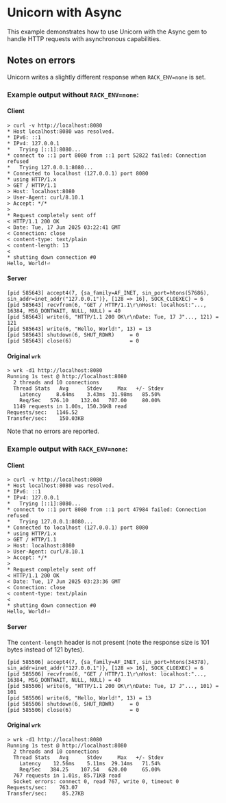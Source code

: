 # Unicorn with Async

This example demonstrates how to use Unicorn with the Async gem to handle HTTP requests with asynchronous capabilities.

## Notes on errors

Unicorn writes a slightly different response when `RACK_ENV=none` is set.

### Example output without `RACK_ENV=none`:

#### Client

```
> curl -v http://localhost:8080
* Host localhost:8080 was resolved.
* IPv6: ::1
* IPv4: 127.0.0.1
*   Trying [::1]:8080...
* connect to ::1 port 8080 from ::1 port 52822 failed: Connection refused
*   Trying 127.0.0.1:8080...
* Connected to localhost (127.0.0.1) port 8080
* using HTTP/1.x
> GET / HTTP/1.1
> Host: localhost:8080
> User-Agent: curl/8.10.1
> Accept: */*
> 
* Request completely sent off
< HTTP/1.1 200 OK
< Date: Tue, 17 Jun 2025 03:22:41 GMT
< Connection: close
< content-type: text/plain
< content-length: 13
< 
* shutting down connection #0
Hello, World!⏎
```

#### Server

```
[pid 585643] accept4(7, {sa_family=AF_INET, sin_port=htons(57686), sin_addr=inet_addr("127.0.0.1")}, [128 => 16], SOCK_CLOEXEC) = 6
[pid 585643] recvfrom(6, "GET / HTTP/1.1\r\nHost: localhost:"..., 16384, MSG_DONTWAIT, NULL, NULL) = 40
[pid 585643] write(6, "HTTP/1.1 200 OK\r\nDate: Tue, 17 J"..., 121) = 121
[pid 585643] write(6, "Hello, World!", 13) = 13
[pid 585643] shutdown(6, SHUT_RDWR)     = 0
[pid 585643] close(6)                   = 0
```

#### Original `wrk`

```
> wrk -d1 http://localhost:8080
Running 1s test @ http://localhost:8080
  2 threads and 10 connections
  Thread Stats   Avg      Stdev     Max   +/- Stdev
    Latency     8.64ms    3.43ms  31.98ms   85.50%
    Req/Sec   576.10    132.04   707.00     80.00%
  1149 requests in 1.00s, 150.36KB read
Requests/sec:   1146.52
Transfer/sec:    150.03KB
```

Note that no errors are reported.

### Example output with `RACK_ENV=none`:

#### Client

```
> curl -v http://localhost:8080
* Host localhost:8080 was resolved.
* IPv6: ::1
* IPv4: 127.0.0.1
*   Trying [::1]:8080...
* connect to ::1 port 8080 from ::1 port 47984 failed: Connection refused
*   Trying 127.0.0.1:8080...
* Connected to localhost (127.0.0.1) port 8080
* using HTTP/1.x
> GET / HTTP/1.1
> Host: localhost:8080
> User-Agent: curl/8.10.1
> Accept: */*
> 
* Request completely sent off
< HTTP/1.1 200 OK
< Date: Tue, 17 Jun 2025 03:23:36 GMT
< Connection: close
< content-type: text/plain
< 
* shutting down connection #0
Hello, World!⏎
```

#### Server

The `content-length` header is not present (note the response size is 101 bytes instead of 121 bytes).

```
[pid 585506] accept4(7, {sa_family=AF_INET, sin_port=htons(34378), sin_addr=inet_addr("127.0.0.1")}, [128 => 16], SOCK_CLOEXEC) = 6
[pid 585506] recvfrom(6, "GET / HTTP/1.1\r\nHost: localhost:"..., 16384, MSG_DONTWAIT, NULL, NULL) = 40
[pid 585506] write(6, "HTTP/1.1 200 OK\r\nDate: Tue, 17 J"..., 101) = 101
[pid 585506] write(6, "Hello, World!", 13) = 13
[pid 585506] shutdown(6, SHUT_RDWR)     = 0
[pid 585506] close(6)                   = 0
```

#### Original `wrk`

```
> wrk -d1 http://localhost:8080
Running 1s test @ http://localhost:8080
  2 threads and 10 connections
  Thread Stats   Avg      Stdev     Max   +/- Stdev
    Latency    12.56ms    5.11ms  29.14ms   71.54%
    Req/Sec   384.25    107.54   620.00     65.00%
  767 requests in 1.01s, 85.71KB read
  Socket errors: connect 0, read 767, write 0, timeout 0
Requests/sec:    763.07
Transfer/sec:     85.27KB
```
